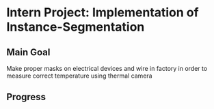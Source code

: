 # Intern Project: Implementation of Instance-Segmentation

##  Main Goal
Make proper masks on electrical devices and wire in factory in order to measure correct temperature using thermal camera

## Progress
